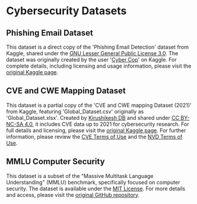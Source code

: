 # Cybersecurity Datasets

## Phishing Email Dataset

This dataset is a direct copy of the 'Phishing Email Detection' dataset from Kaggle, shared under the [GNU Lesser General Public License 3.0](https://www.gnu.org/licenses/lgpl-3.0.html). The dataset was originally created by the user '[Cyber Cop](https://www.kaggle.com/subhajournal)' on Kaggle.  For complete details, including licensing and usage information, please visit the [original Kaggle page](https://www.kaggle.com/datasets/subhajournal/phishingemails).

## CVE and CWE Mapping Dataset

This dataset is a partial copy of the 'CVE and CWE mapping Dataset (2021)' from Kaggle, featuring 'Global_Dataset.csv' originally as 'Global_Dataset.xlsx'. Created by [Kirushikesh DB](https://www.kaggle.com/krooz0) and shared under [CC BY-NC-SA 4.0](https://creativecommons.org/licenses/by-nc-sa/4.0/), it includes CVE data up to 2021 for cybersecurity research. For full details and licensing, please visit the [original Kaggle page](https://www.kaggle.com/datasets/krooz0/cve-and-cwe-mapping-dataset). For further information, please review the [CVE Terms of Use](https://www.cve.org/Legal/TermsOfUse) and the [NVD Terms of Use](https://nvd.nist.gov/developers/terms-of-use).

## MMLU Computer Security

This dataset is a subset of the "Massive Multitask Language Understanding" (MMLU) benchmark, specifically focused on computer security. The dataset is available under the [MIT License](https://github.com/hendrycks/test/blob/master/LICENSE). For more details and access, please visit the [original GitHub repository](https://github.com/hendrycks/test).
